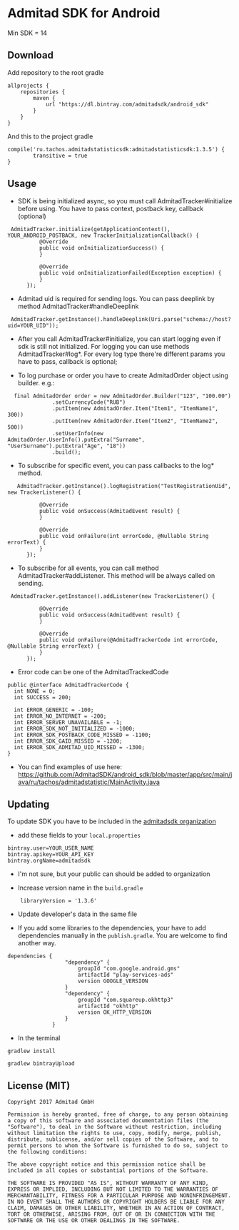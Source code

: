 # Admitad SDK for Android

Min SDK = 14

## Download 

Add repository to the root gradle 
```
allprojects {
    repositories {
        maven {
            url "https://dl.bintray.com/admitadsdk/android_sdk"
        }
    }
}
```
And this to the project gradle
```
compile('ru.tachos.admitadstatisticsdk:admitadstatisticsdk:1.3.5') {
        transitive = true
}
```
## Usage

  * SDK is being initialized async, so you must call AdmitadTracker#initialize before using. You have to pass context, postback key, callback (optional)
  
  ```
   AdmitadTracker.initialize(getApplicationContext(), YOUR_ANDROID_POSTBACK, new TrackerInitializationCallback() {
            @Override
            public void onInitializationSuccess() {
            }

            @Override
            public void onInitializationFailed(Exception exception) {
            }
        });
  ```
  
  * Admitad uid is required for sending logs. You can pass deeplink by method AdmitadTracker#handleDeeplink
  
  ```
   AdmitadTracker.getInstance().handleDeeplink(Uri.parse("schema://host?uid=YOUR_UID"));
  ```
  
  * After you call AdmitadTracker#initialize, you can start logging even if sdk is still not initialized. For logging you can use methods AdmitadTracker#log*. For every log type there're different params you have to pass, callback is optional;
  
  * To log purchase or order you have to create AdmitadOrder object using builder. e.g.:
  
  ```
    final AdmitadOrder order = new AdmitadOrder.Builder("123", "100.00")
                .setCurrencyCode("RUB")
                .putItem(new AdmitadOrder.Item("Item1", "ItemName1", 300))
                .putItem(new AdmitadOrder.Item("Item2", "ItemName2", 500))
                .setUserInfo(new AdmitadOrder.UserInfo().putExtra("Surname", "UserSurname").putExtra("Age", "18"))
                .build();
  ```

   * To subscribe for specific event, you can pass callbacks to the log* method.
   
  ```
     AdmitadTracker.getInstance().logRegistration("TestRegistrationUid", new TrackerListener() {

            @Override
            public void onSuccess(AdmitadEvent result) {
            }

            @Override
            public void onFailure(int errorCode, @Nullable String errorText) {
            }
        });
   ```

  * To subscribe for all events, you can call method AdmitadTracker#addListener. This method will be always called on sending.

  ```
   AdmitadTracker.getInstance().addListener(new TrackerListener() {

            @Override
            public void onSuccess(AdmitadEvent result) {
            }

            @Override
            public void onFailure(@AdmitadTrackerCode int errorCode, @Nullable String errorText) {
            }
        });
  ```
  
  * Error code can be one of the AdmitadTrackedCode 
  
  ```
  public @interface AdmitadTrackerCode {
    int NONE = 0;
    int SUCCESS = 200;

    int ERROR_GENERIC = -100;
    int ERROR_NO_INTERNET = -200;
    int ERROR_SERVER_UNAVAILABLE = -1;
    int ERROR_SDK_NOT_INITIALIZED = -1000;
    int ERROR_SDK_POSTBACK_CODE_MISSED = -1100;
    int ERROR_SDK_GAID_MISSED = -1200;
    int ERROR_SDK_ADMITAD_UID_MISSED = -1300;
  }
  ```
  
  * You can find examples of use here: https://github.com/AdmitadSDK/android_sdk/blob/master/app/src/main/java/ru/tachos/admitadstatistic/MainActivity.java 
  
## Updating

To update SDK you have to be included in the [admitadsdk organization](https://bintray.com/admitadsdk)

  * add these fields to your `local.properties`
  
  ```
  bintray.user=YOUR_USER_NAME
  bintray.apikey=YOUR_API_KEY
  bintray.orgName=admitadsdk
  ```
  
  * I'm not sure, but your public can should be added to organization
  
  * Increase version name in the `build.gradle` 
  
  ```
      libraryVersion = '1.3.6'
  ```
  
  * Update developer's data in the same file
  
  * If you add some libraries to the dependencies, your have to add dependencies manually in the `publish.gradle`. You are welcome to find another way. 
  
  ```
  dependencies {
                    "dependency" {
                        groupId "com.google.android.gms"
                        artifactId "play-services-ads"
                        version GOOGLE_VERSION
                    }
                    "dependency" {
                        groupId "com.squareup.okhttp3"
                        artifactId "okhttp"
                        version OK_HTTP_VERSION
                    }
                }
   ```
   
   * In the terminal
   
   ```
   gradlew install
   ```
   
   ```
   gradlew bintrayUpload
   ```

## License (MIT)
```
Copyright 2017 Admitad GmbH

Permission is hereby granted, free of charge, to any person obtaining a copy of this software and associated documentation files (the "Software"), to deal in the Software without restriction, including without limitation the rights to use, copy, modify, merge, publish, distribute, sublicense, and/or sell copies of the Software, and to permit persons to whom the Software is furnished to do so, subject to the following conditions:

The above copyright notice and this permission notice shall be included in all copies or substantial portions of the Software.

THE SOFTWARE IS PROVIDED "AS IS", WITHOUT WARRANTY OF ANY KIND, EXPRESS OR IMPLIED, INCLUDING BUT NOT LIMITED TO THE WARRANTIES OF MERCHANTABILITY, FITNESS FOR A PARTICULAR PURPOSE AND NONINFRINGEMENT. IN NO EVENT SHALL THE AUTHORS OR COPYRIGHT HOLDERS BE LIABLE FOR ANY CLAIM, DAMAGES OR OTHER LIABILITY, WHETHER IN AN ACTION OF CONTRACT, TORT OR OTHERWISE, ARISING FROM, OUT OF OR IN CONNECTION WITH THE SOFTWARE OR THE USE OR OTHER DEALINGS IN THE SOFTWARE.
```

